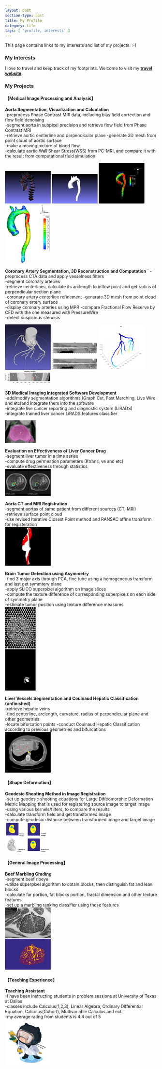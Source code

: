 ```yaml
---
layout: post
section-type: post
title: My Profile
category: Life
tags: [ 'profile, interests' ]
---
```



<!--
### Abstract
-->

This page contains links to my interests and list of my projects. :-)


### My Interests

I love to travel and keep track of my footprints. Welcome to visit my [**travel website**](https://www.polarsteps.com/tigerhu7).

<!--
### List of My Projects
-->

### My Projects

#### 【Medical Image Processing and Analysis】  

<!--    这个地方 **？？** 右面**后空两个格子 , 包括下面的 - 文字要顶着-写， 然后最后也要空两个格子  -->


<!--    主动脉项目          -->
**Aorta Segmentation, Visualization and Calculation**  
-preprocess Phase Contrast MRI data, including bias field correction and flow field denoising  
-segment aorta in subpixel precision and retrieve flow field from Phase Contrast MRI  
-retrieve aortic centerline and perpendicular plane
-generate 3D mesh from point cloud of aortic surface  
-make a moving picture of blood flow  
-calculate aortic Wall Shear Stress(WSS) from PC-MRI, and compare it with the result from computational fluid simulation

<img width="30%"  src="/img/profile/research/aorta_orthoplane.png">  
<img width="30%"  src="/img/profile/research/aorta_surface.png">  
<img width="30%"  src="/img/profile/research/aorta_streamline.png">     
<img width="30%"  src="/img/profile/research/aorta_wss.png">  



<!--    冠状动脉项目        -->
**Coronary Artery Segmentation, 3D Reconstruction and Computation**       `
-preprocess CTA data and apply vesselness filters  
-segment coronary arteries  
-retrieve centerlines, calculate its arclength to inflow point and get radius of perpendicular section plane  
-coronary artery centerline refinement
-generate 3D mesh from point cloud of coronary artery surface  
-display coronary arteries using MPR
-compare Fractional Flow Reserve by CFD with the one measured with PressureWire    
-detect suspicious stenosis     

<img width="30%"  src="/img/profile/research/coronary_3D.png">  
<img width="30%"  src="/img/profile/research/carefine.png">  
<img width="30%"  src="/img/profile/research/coronary_FFR.png">  
<img width="30%"  src="/img/profile/research/coronary_mpr.png">  




<!--    医学影像软件开发项目        -->
**3D Medical Imaging Integrated Software Development**  
-add/modify segmentation algorithms (Graph Cut, Fast Marching, Live Wire and etc)and integrate them into the software   
-integrate live cancer reporting and diagnostic system (LiRADS)    
-integrate trained liver cancer LiRADS features classifier  

<img width="20%"  src="/img/profile/research/graphcut.png">  


<!--    药效评估项目        -->
**Evaluation on Effectiveness of Liver Cancer Drug**     
-segment liver tumor in a time series    
-compute drug permeation parameters (Ktrans, ve and etc)   
-evaluate effectiveness through statistics    
<img width="30%"  src="/img/profile/research/Ktrans.png">



<!--    CT与MRI配准项目        -->
**Aorta CT and MRI Registration**    
-segment aortas of same patient from different sources (CT, MRI)  
-retrieve surface point cloud   
-use revised Iterative Closest Point method and RANSAC affine transform for registeration     
<img width="30%"  src="/img/profile/research/aorta_registration.png">     




<!--    对称性脑肿瘤检测项目        -->
**Brain Tumor Detection using Asymmetry**  
-find 3 major axis through PCA, fine tune using a homogeneous transform and last get symmtery plane   
-apply SLICO superpixel algorithm on image slices  
-compute the texture difference of corresponding superpixels on each side of symmetry plane     
-estimate tumor position using texture difference measures       
<img width="20%"  src="/img/profile/research/braintumor.jpg">  
<img width="20%"  src="/img/profile/research/braintumor2.jpg">  



<!--    肝脏血管抽取及分段项目        -->
**Liver Vessels Segmentation and Couinaud Hepatic Classification (unfinished)**    
-retrieve hepatic veins  
-find centerline, arclength, curvature, radius of perpendicular plane and other geometries    
-locate bifurcation points
-conduct Couinaud Hepatic Classification according to previous geometries and bifurcations     
<img width="30%"  src="/img/profile/research/hepaticveincc.png">    




#### 【Shape Deformation】

**Geodesic Shooting Method in Image Registration**   
-set up geodesic shooting equations for Large Diffeomorphic Deformation Metric Mapping that is used for registering source image to target image      
-using various kernels/filters, to compare the results  
-calculate transform field and get transformed image  
-compute geodesic distance between transformed image and target image          
<img width="30%"  src="/img/profile/research/diff.png">


<!--
**Use Reaction-Advection-Diffusion Equation to simulate brain tumor growth**  
-set up reaction-advection-diffusion equation to simulate tumor growth  
-find optimal parameters  
-generate meshgrid and use Finite Element Method to find numerical solution  
<img width="30%"  src="/img/profile/research/labtocat.png">
-->


#### 【General Image Processing】   
**Beef Marbling Grading**    
-segment beef ribeye       
-utilize superpixel algorithm to obtain blocks, then distinguish fat and lean blocks   
-calculate far portion, fat blocks portion, fractal dimension and other texture features     
-set up a marbling ranking classifier using these features    
<img width="30%"  src="/img/profile/research/beefmarbling_AC.png">  
<img width="30%"  src="/img/profile/research/beefmarbling_SP.png">  

#### 【Teaching Experience】   
**Teaching Assistant**  
-I have been instructing students in problem sessions at University of Texas at Dallas   
-classes include Calculus(1,2,3), Linear Algebra, Ordinary Differential Equation, Calculus(Cohort), Multivariable Calculus and ect    
-my average rating from students is 4.4 out of 5   
<img width="30%"  src="/img/profile/research/labtocat.png">
